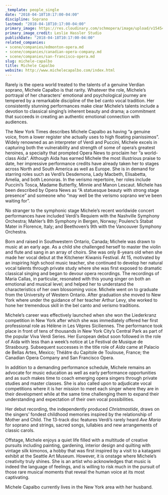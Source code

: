 ```yaml
---
_template: people_single
date: "2018-04-18T10:17:00-04:00"
discipline: Soprano
lastmod: "2018-04-18T10:17:00-04:00"
primary_image: https://res.cloudinary.com/schmopera/image/upload/v1545409169/media/webhook-uploads/1524060891206/Michele_Capalbo.jpg.jpg
primary_image_credit: Leslie Hassler Studio
publishDate: "2018-04-18T10:17:00-04:00"
related_companies:
- scene/companies/edmonton-opera.md
- scene/companies/canadian-opera-company.md
- scene/companies/san-francisco-opera.md
slug: michele-capalbo
title: Michele Capalbo
website: http://www.michelecapalbo.com/index.html
---
```


Rarely is the opera world treated to the talents of a genuine Verdian soprano, Michele Capalbo is that rarity. Whatever the role, Michele’s portrayal of her characters’ emotional and psychological journey are tempered by a remarkable discipline of the bel canto vocal tradition. Her consistently stunning performances make clear Michele’s talents include a devotion to classical singing’s inherent beauty and drama; a commitment that succeeds in creating an authentic emotional connection with audiences. 

The New York Times describes Michele Capalbo as having “a genuine voice, from a lower register she actually uses to high floating pianissimos”. Widely renowned as an interpreter of Verdi and Puccini, Michele excels in capturing both the vulnerability and strength of some of opera’s greatest heroines, a specialty that prompted Opera News to proclaim her “a world-class Aida”. Although Aida has earned Michele the most illustrious praise to date, her impressive performance credits have already taken her to stages across North and South America as well as Europe. She is in demand for starring roles such as Verdi’s Desdemona, Lady Macbeth, Elisabetta, Amelia, and both Leonoras. In the verismo repertoire, her roles include Puccini’s Tosca, Madame Butterfly, Minnie and Manon Lescaut. Michele has been described by Opera News as “A statuesque beauty with strong stage presence” and someone who “may well be the verismo soprano we’ve been waiting for”. 

No stranger to the symphonic stage Michele’s recent worldwide concert performances have included Verdi’s Requiem with the Nashville Symphony Orchestra; Mahler’s 8th Symphony in Bergen, Norway; Poulenc’s Stabat Mater in Florence, Italy; and Beethoven’s 9th with the Vancouver Symphony Orchestra.

Born and raised in Southwestern Ontario, Canada; Michele was drawn to music at an early age. As a child she challenged herself to master the violin and flute and sang in an array of choirs. She was only 8-years old when she made her vocal debut at the Kitchener Kiwanis Festival. At 15, motivated by an inspiring high school music teacher, she continued to develop her natural vocal talents through private study where she was first exposed to dramatic classical singing and began to devour opera recordings. The recordings of Maria Callas, in particular, resonated with this young singer on both an emotional and musical level; and helped her to understand the characteristics of her own blossoming voice. Michele went on to graduate from the University of Western Ontario. After graduation she moved to New York where under the guidance of her teacher Arthur Levy, she worked to hone her tremendous skill in the bel canto and verismo traditions.

Michele’s career was effectively launched when she won the Liederkranz competition in New York after which she was immediately offered her first professional role as Hélène in Les Vêpres Siciliennes. The performance took place in front of tens of thousands in New York City’s Central Park as part of the popular Viva Verdi Series. Her European debut soon followed in the role of Aida with less than a week’s notice at Le Festival de Musique de Strasbourg. Subsequent successes in the title role of *Aida* came at Palacio de Bellas Artes, Mexico; Théâtre du Capitole de Toulouse, France; the Canadian Opera Company and San Francisco Opera.

In addition to a demanding performance schedule, Michele remains an advocate for music education as well as early performance opportunities and as such makes time to coach emerging opera singers through private studies and master classes. She is also called upon to adjudicate vocal competitions where it is her mission to meet each singer where they are in their development while at the same time challenging them to expand their understanding and expectation of their own vocal possibilities.

Her debut recording, the independently produced *Christmastide*, draws on the singers’ fondest childhood memories inspired by the relationship of Mother and Child. The 13-track disc features Verdi’s rarely heard *Ave Maria* for soprano and strings, sacred songs, lullabies and new arrangements of classic carols.

Offstage, Michele enjoys a quiet life filled with a multitude of creative pursuits including painting, gardening, interior design and quilting with vintage silk kimonos, a hobby that was first inspired by a visit to a katagami exhibit at the Seattle Art Museum. However, it is onstage where Michele’s creativity truly shines. She is an artist who acknowledges that music is indeed the language of feelings, and is willing to risk much in the pursuit of those rare musical moments that reveal the human voice at its most captivating.

Michele Capalbo currently lives in the New York area with her husband.
